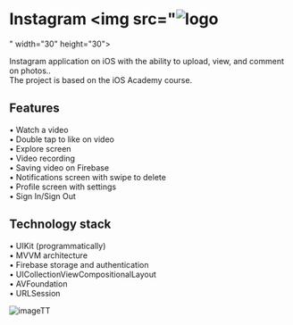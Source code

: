 # Instagram <img src="![logo](https://github.com/user-attachments/assets/25ddf175-de26-49ea-ac0a-4cf5115bd64f)
" width="30" height="30">

Instagram application on iOS with the ability to upload, view, and comment on photos..<br />
The project is based on the iOS Academy course.

## Features

• Watch a video<br />
• Double tap to like on video<br />
• Explore screen<br />
• Video recording<br />
• Saving video on Firebase<br />
• Notifications screen with swipe to delete<br />
• Profile screen with settings<br />
• Sign In/Sign Out<br />

## Technology stack

• UIKit (programmatically)<br />
• MVVM architecture<br />
• Firebase storage and authentication<br />
• UICollectionViewCompositionalLayout<br />
• AVFoundation<br />
• URLSession<br />

![imageTT](https://github.com/Harnashevich/TikTok/assets/84876109/4aa8c823-a92c-47ee-9313-015f655d34ed)
